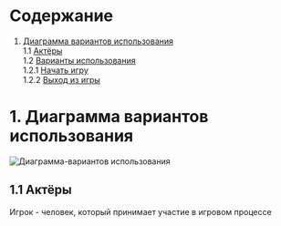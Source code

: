 # Содержание
1. [Диаграмма вариантов использования](#1Диаграмма-вариантов-использования)  
1.1 [Актёры](#11-Актёры)  
1.2 [Варианты использования](#12-Варианты-использования)  
1.2.1 [Начать игру](#13-Начать-игру)  
1.2.2 [Выход из игры](#14-Выход-из-игры) 

# 1. Диаграмма вариантов использования 
![Диаграмма-вариантов использования](https://github.com/KabarykhaVictor750504/SPoH/blob/master/Diagrams/Use%20case/Use%20case.jpg) 
## 1.1 Актёры 
  Игрок - человек, который принимает участие в игровом процессе  
